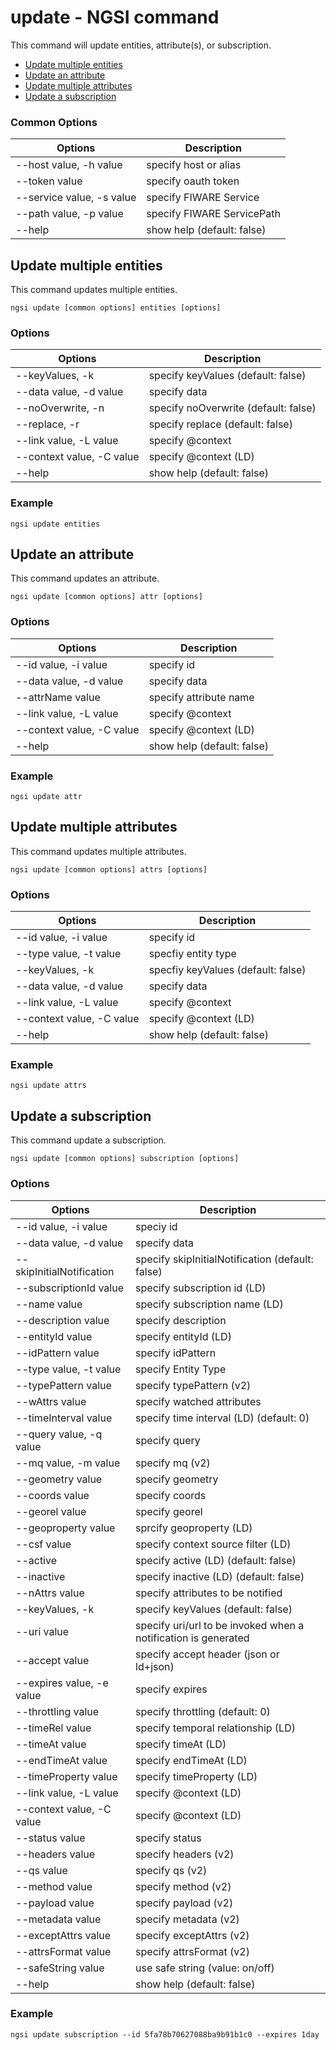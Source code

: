 # update - NGSI command

This command will update entities, attribute(s), or subscription.

-   [Update multiple entities](#update-multiple-entities)
-   [Update an attribute](#update-an-attribute)
-   [Update multiple attributes](#update-multiple-attributes)
-   [Update a subscription](#update-a-subscription)

### Common Options

| Options                   | Description                |
| ------------------------- | -------------------------- |
| --host value, -h value    | specify host or alias      |
| --token value             | specify oauth token        |
| --service value, -s value | specify FIWARE Service     |
| --path value, -p value    | specify FIWARE ServicePath |
| --help                    | show help (default: false) |

<a name="update-multiple-entities"/>

## Update multiple entities

This command updates multiple entities.

```console
ngsi update [common options] entities [options]
```

### Options

| Options                   | Description                          |
| ------------------------- | ------------------------------------ |
| --keyValues, -k           | specify keyValues (default: false)   |
| --data value, -d value    | specify data                         |
| --noOverwrite, -n         | specify noOverwrite (default: false) |
| --replace, -r             | specify replace (default: false)     |
| --link value, -L value    | specify @context                     |
| --context value, -C value | specify @context (LD)                |
| --help                    | show help (default: false)           |

### Example

```console
ngsi update entities
```

<a name="update-an-attribute"/>

## Update an attribute

This command updates an attribute.

```console
ngsi update [common options] attr [options]
```

### Options

| Options                   | Description                |
| ------------------------- | -------------------------- |
| --id value, -i value      | specify id                 |
| --data value, -d value    | specify data               |
| --attrName value          | specify attribute name     |
| --link value, -L value    | specify @context           |
| --context value, -C value | specify @context (LD)      |
| --help                    | show help (default: false) |

### Example

```console
ngsi update attr
```

<a name="update-multiple-attributes"/>

## Update multiple attributes

This command updates multiple attributes.

```console
ngsi update [common options] attrs [options]
```

### Options

| Options                   | Description                        |
| ------------------------- | ---------------------------------- |
| --id value, -i value      | specify id                         |
| --type value, -t value    | specfiy entity type                |
| --keyValues, -k           | specfiy keyValues (default: false) |
| --data value, -d value    | specify data                       |
| --link value, -L value    | specify @context                   |
| --context value, -C value | specify @context (LD)              |
| --help                    | show help (default: false)         |

### Example

```console
ngsi update attrs
```

<a name="update-a-subscription"/>

## Update a subscription

This command update a subscription.

```console
ngsi update [common options] subscription [options]
```

### Options

| Options                   | Description                                                    |
| ------------------------- | -------------------------------------------------------------- |
| --id value, -i value      | speciy id                                                      |
| --data value, -d value    | specify data                                                   |
| --skipInitialNotification | specify skipInitialNotification (default: false)               |
| --subscriptionId value    | specify subscription id (LD)                                   |
| --name value              | specify subscription name (LD)                                 |
| --description value       | specify description                                            |
| --entityId value          | specify entityId (LD)                                          |
| --idPattern value         | specify idPattern                                              |
| --type value, -t value    | specify Entity Type                                            |
| --typePattern value       | specify typePattern (v2)                                       |
| --wAttrs value            | specify watched attributes                                     |
| --timeInterval value      | specify time interval (LD) (default: 0)                        |
| --query value, -q value   | specify query                                                  |
| --mq value, -m value      | specify mq (v2)                                                |
| --geometry value          | specify geometry                                               |
| --coords value            | specify coords                                                 |
| --georel value            | specify georel                                                 |
| --geoproperty value       | sprcify geoproperty (LD)                                       |
| --csf value               | specify context source filter (LD)                             |
| --active                  | specify active (LD) (default: false)                           |
| --inactive                | specify inactive (LD) (default: false)                         |
| --nAttrs value            | specify attributes to be notified                              |
| --keyValues, -k           | specify keyValues (default: false)                             |
| --uri value               | specify uri/url to be invoked when a notification is generated |
| --accept value            | specify accept header (json or ld+json)                        |
| --expires value, -e value | specify expires                                                |
| --throttling value        | specify throttling (default: 0)                                |
| --timeRel value           | specify temporal relationship (LD)                             |
| --timeAt value            | specify timeAt (LD)                                            |
| --endTimeAt value         | specify endTimeAt (LD)                                         |
| --timeProperty value      | specify timeProperty (LD)                                      |
| --link value, -L value    | specify @context (LD)                                          |
| --context value, -C value | specify @context (LD)                                          |
| --status value            | specify status                                                 |
| --headers value           | specify headers (v2)                                           |
| --qs value                | specify qs (v2)                                                |
| --method value            | specify method (v2)                                            |
| --payload value           | specify payload (v2)                                           |
| --metadata value          | specify metadata (v2)                                          |
| --exceptAttrs value       | specify exceptAttrs (v2)                                       |
| --attrsFormat value       | specify attrsFormat (v2)                                       |
| --safeString value        | use safe string (value: on/off)                                |
| --help                    | show help (default: false)                                     |

### Example

```console
ngsi update subscription --id 5fa78b70627088ba9b91b1c0 --expires 1day
```
